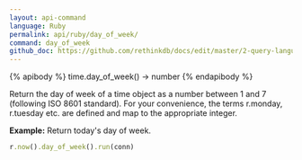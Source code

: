 ```yaml
---
layout: api-command 
language: Ruby
permalink: api/ruby/day_of_week/
command: day_of_week 
github_doc: https://github.com/rethinkdb/docs/edit/master/2-query-language/api/ruby/dates-and-times/day_of_week.md
---
```


{% apibody %}
time.day_of_week() &rarr; number
{% endapibody %}

Return the day of week of a time object as a number between 1 and 7 (following ISO 8601
standard). For your convenience, the terms r.monday, r.tuesday etc. are defined and map
to the appropriate integer.

__Example:__ Return today's day of week.

```rb
r.now().day_of_week().run(conn)
```
